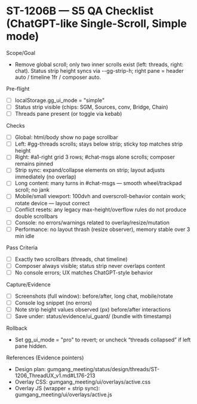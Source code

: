 # ST-1206B — S5 QA Checklist (ChatGPT-like Single-Scroll, Simple mode)

Scope/Goal
- Remove global scroll; only two inner scrolls exist (left: threads, right: chat). Status strip height syncs via --gg-strip-h; right pane = header auto / timeline 1fr / composer auto.

Pre-flight
- [ ] localStorage.gg_ui_mode = "simple"
- [ ] Status strip visible (chips: SGM, Sources, conv, Bridge, Chain)
- [ ] Threads pane present (or toggle via kebab)

Checks
- [ ] Global: html/body show no page scrollbar
- [ ] Left: #gg-threads scrolls; stays below strip; sticky top matches strip height
- [ ] Right: #a1-right grid 3 rows; #chat-msgs alone scrolls; composer remains pinned
- [ ] Strip sync: expand/collapse elements on strip; layout adjusts immediately (no overlap)
- [ ] Long content: many turns in #chat-msgs — smooth wheel/trackpad scroll; no jank
- [ ] Mobile/small viewport: 100dvh and overscroll-behavior contain work; rotate device — layout correct
- [ ] Conflict resets: any legacy max-height/overflow rules do not produce double scrollbars
- [ ] Console: no errors/warnings related to overlay/resize/mutation
- [ ] Performance: no layout thrash (resize observer), memory stable over 3 min idle

Pass Criteria
- [ ] Exactly two scrollbars (threads, chat timeline)
- [ ] Composer always visible; status strip never overlaps content
- [ ] No console errors; UX matches ChatGPT-style behavior

Capture/Evidence
- [ ] Screenshots (full window): before/after, long chat, mobile/rotate
- [ ] Console log snippet (no errors)
- [ ] Note strip height values observed (px) before/after interactions
- [ ] Save under: status/evidence/ui_guard/ (bundle with timestamp)

Rollback
- Set gg_ui_mode = "pro" to revert; or uncheck “threads collapsed” if left pane hidden.

References (Evidence pointers)
- Design plan: gumgang_meeting/status/design/threads/ST-1206_ThreadUX_v1.md#L176-213
- Overlay CSS: gumgang_meeting/ui/overlays/active.css
- Overlay JS (wrapper + strip sync): gumgang_meeting/ui/overlays/active.js
